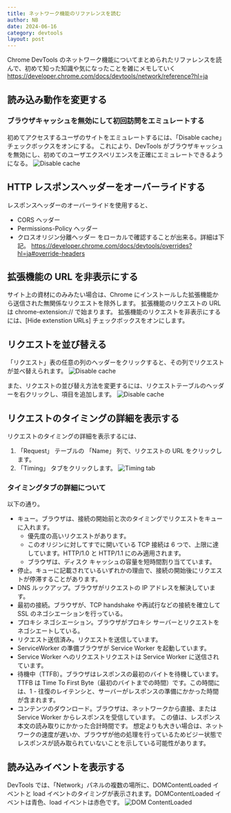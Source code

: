 ```yaml
---
title: ネットワーク機能のリファレンスを読む
author: NB
date: 2024-06-16
category: devtools
layout: post
---
```


Chrome DevTools のネットワーク機能についてまとめられたリファレンスを読んで、初めて知った知識や気になったことを雑にメモしていく
https://developer.chrome.com/docs/devtools/network/reference?hl=ja

## 読み込み動作を変更する

### ブラウザキャッシュを無効にして初回訪問をエミュレートする

初めてアクセスするユーザのサイトをエミュレートするには、「Disable cache」チェックボックスをオンにする。
これにより、DevTools がブラウザキャッシュを無効にし、初めてのユーザエクスペリエンスを正確にエミュレートできるようになる。
![Disable cache](../assets/img/netowork_disable_cache.png)

## HTTP レスポンスヘッダーをオーバーライドする

レスポンスヘッダーのオーバーライドを使用すると、

- CORS ヘッダー
- Permissions-Policy ヘッダー
- クロスオリジン分離ヘッダー
  をローカルで確認することが出来る。詳細は下記。
  https://developer.chrome.com/docs/devtools/overrides?hl=ja#override-headers

## 拡張機能の URL を非表示にする

サイト上の資材にのみみたい場合は、Chrome にインストールした拡張機能から送信された無関係なリクエストを除外します。
拡張機能のリクエストの URL は chrome-extension:// で始まります。
拡張機能のリクエストを非表示にするには、[Hide extenstion URLs] チェックボックスをオンにします。

## リクエストを並び替える

「リクエスト」表の任意の列のヘッダーをクリックすると、その列でリクエストが並べ替えられます。
![Disable cache](../assets/img/network_request_change_sort.png)

また、リクエストの並び替え方法を変更するには、リクエストテーブルのヘッダーを右クリックし、項目を追加します。
![Disable cache](../assets/img/network_request_add_sort.png)

## リクエストのタイミングの詳細を表示する

リクエストのタイミングの詳細を表示するには、

1. 「Request」 テーブルの 「Name」 列で、リクエストの URL をクリックします。
2. 「Timing」 タブをクリックします。
   ![Timing tab](../assets/img/network_timing_tab.png)

### タイミングタブの詳細について

以下の通り。

- キュー。ブラウザは、接続の開始前と次のタイミングでリクエストをキューに入れます。
  - 優先度の高いリクエストがあります。
  - このオリジンに対してすでに開いている TCP 接続は 6 つで、上限に達しています。HTTP/1.0 と HTTP/1.1 にのみ適用されます。
  - ブラウザは、ディスク キャッシュの容量を短時間割り当てています。
- 停止。キューに記載されているいずれかの理由で、接続の開始後にリクエストが停滞することがあります。
- DNS ルックアップ。ブラウザがリクエストの IP アドレスを解決しています。
- 最初の接続。ブラウザが、TCP handshake や再試行などの接続を確立して SSL のネゴシエーションを行っている。
- プロキシ ネゴシエーション。ブラウザがプロキシ サーバーとリクエストをネゴシエートしている。
- リクエスト送信済み。リクエストを送信しています。
- ServiceWorker の準備ブラウザが Service Worker を起動しています。
- Service Worker へのリクエストリクエストは Service Worker に送信されています。
- 待機中（TTFB）。ブラウザはレスポンスの最初のバイトを待機しています。TTFB は Time To First Byte（最初のバイトまでの時間）です。この時間には、1 - 往復のレイテンシと、サーバーがレスポンスの準備にかかった時間が含まれます。
- コンテンツのダウンロード。ブラウザは、ネットワークから直接、または Service Worker からレスポンスを受信しています。
  この値は、レスポンス本文の読み取りにかかった合計時間です。
  想定よりも大きい場合は、ネットワークの速度が遅いか、ブラウザが他の処理を行っているためビジー状態でレスポンスが読み取られていないことを示している可能性があります。

## 読み込みイベントを表示する

DevTools では、「Network」パネルの複数の場所に、DOMContentLoaded イベントと load イベントのタイミングが表示されます。DOMContentLoaded イベントは青色、load イベントは赤色です。
![DOM ContentLoaded](../assets/img/network_domContentLoaded.png)
